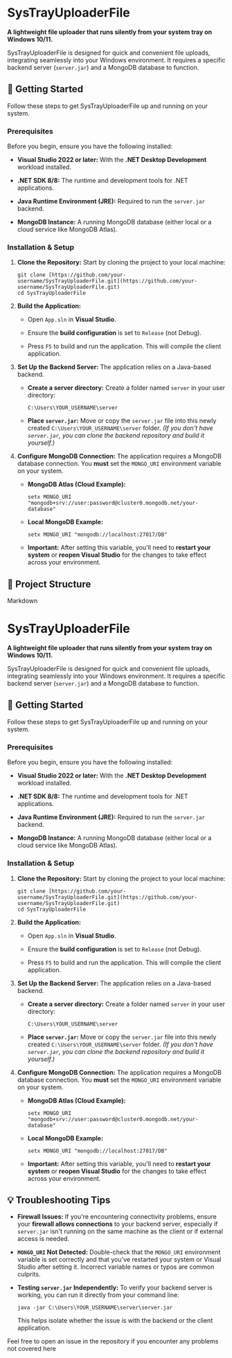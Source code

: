 # SysTrayUploaderFile

**A lightweight file uploader that runs silently from your system tray on Windows 10/11.**

SysTrayUploaderFile is designed for quick and convenient file uploads, integrating seamlessly into your Windows environment. It requires a specific backend server (`server.jar`) and a MongoDB database to function.

## 🚀 Getting Started

Follow these steps to get SysTrayUploaderFile up and running on your system.

### Prerequisites

Before you begin, ensure you have the following installed:

* **Visual Studio 2022 or later:** With the **.NET Desktop Development** workload installed.

* **.NET SDK 8/8:** The runtime and development tools for .NET applications.

* **Java Runtime Environment (JRE):** Required to run the `server.jar` backend.

* **MongoDB Instance:** A running MongoDB database (either local or a cloud service like MongoDB Atlas).

### Installation & Setup

1.  **Clone the Repository:**
    Start by cloning the project to your local machine:

    ```
    git clone [https://github.com/your-username/SysTrayUploaderFile.git](https://github.com/your-username/SysTrayUploaderFile.git)
    cd SysTrayUploaderFile

    ```

2.  **Build the Application:**

    * Open `App.sln` in **Visual Studio**.

    * Ensure the **build configuration** is set to `Release` (not Debug).

    * Press `F5` to build and run the application. This will compile the client application.

3.  **Set Up the Backend Server:**
    The application relies on a Java-based backend.

    * **Create a server directory:** Create a folder named `server` in your user directory:

        ```
        C:\Users\YOUR_USERNAME\server

        ```

    * **Place `server.jar`:** Move or copy the `server.jar` file into this newly created `C:\Users\YOUR_USERNAME\server` folder.
        *(If you don't have `server.jar`, you can clone the backend repository and build it yourself.)*

4.  **Configure MongoDB Connection:**
    The application requires a MongoDB database connection. You **must** set the `MONGO_URI` environment variable on your system.

    * **MongoDB Atlas (Cloud Example):**

        ```
        setx MONGO_URI "mongodb+srv://user:password@cluster0.mongodb.net/your-database"

        ```

    * **Local MongoDB Example:**

        ```
        setx MONGO_URI "mongodb://localhost:27017/DB"

        ```

    * **Important:** After setting this variable, you'll need to **restart your system** or **reopen Visual Studio** for the changes to take effect across your environment.

## 📂 Project Structure

Markdown

# SysTrayUploaderFile

**A lightweight file uploader that runs silently from your system tray on Windows 10/11.**

SysTrayUploaderFile is designed for quick and convenient file uploads, integrating seamlessly into your Windows environment. It requires a specific backend server (`server.jar`) and a MongoDB database to function.

## 🚀 Getting Started

Follow these steps to get SysTrayUploaderFile up and running on your system.

### Prerequisites

Before you begin, ensure you have the following installed:

* **Visual Studio 2022 or later:** With the **.NET Desktop Development** workload installed.

* **.NET SDK 8/8:** The runtime and development tools for .NET applications.

* **Java Runtime Environment (JRE):** Required to run the `server.jar` backend.

* **MongoDB Instance:** A running MongoDB database (either local or a cloud service like MongoDB Atlas).

### Installation & Setup

1.  **Clone the Repository:**
    Start by cloning the project to your local machine:

    ```
    git clone [https://github.com/your-username/SysTrayUploaderFile.git](https://github.com/your-username/SysTrayUploaderFile.git)
    cd SysTrayUploaderFile

    ```

2.  **Build the Application:**

    * Open `App.sln` in **Visual Studio**.

    * Ensure the **build configuration** is set to `Release` (not Debug).

    * Press `F5` to build and run the application. This will compile the client application.

3.  **Set Up the Backend Server:**
    The application relies on a Java-based backend.

    * **Create a server directory:** Create a folder named `server` in your user directory:

        ```
        C:\Users\YOUR_USERNAME\server

        ```

    * **Place `server.jar`:** Move or copy the `server.jar` file into this newly created `C:\Users\YOUR_USERNAME\server` folder.
        *(If you don't have `server.jar`, you can clone the backend repository and build it yourself.)*

4.  **Configure MongoDB Connection:**
    The application requires a MongoDB database connection. You **must** set the `MONGO_URI` environment variable on your system.

    * **MongoDB Atlas (Cloud Example):**

        ```
        setx MONGO_URI "mongodb+srv://user:password@cluster0.mongodb.net/your-database"

        ```

    * **Local MongoDB Example:**

        ```
        setx MONGO_URI "mongodb://localhost:27017/DB"

        ```

    * **Important:** After setting this variable, you'll need to **restart your system** or **reopen Visual Studio** for the changes to take effect across your environment.

## 💡 Troubleshooting Tips

* **Firewall Issues:** If you're encountering connectivity problems, ensure your **firewall allows connections** to your backend server, especially if `server.jar` isn't running on the same machine as the client or if external access is needed.

* **`MONGO_URI` Not Detected:** Double-check that the `MONGO_URI` environment variable is set correctly and that you've restarted your system or Visual Studio after setting it. Incorrect variable names or typos are common culprits.

* **Testing `server.jar` Independently:** To verify your backend server is working, you can run it directly from your command line:

    ```
    java -jar C:\Users\YOUR_USERNAME\server\server.jar

    ```

    This helps isolate whether the issue is with the backend or the client application.

Feel free to open an issue in the repository if you encounter any problems not covered here
